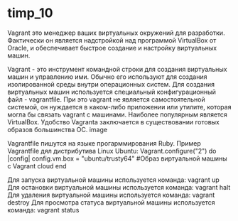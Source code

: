 # timp_10
Vagrant это менеджер ваших виртуальных окружений для разработки. Фактически он является надстройкой над программой VirtualBox от Oracle, и обеспечивает быстрое создание и настройку виртуальных машин.

Vagrant - это инструмент командной строки для создания виртуальных машин и управлению ими. Обычно его используют для создания изолированной среды внутри операционных систем. Для создания виртуальных машин используется специальный конфигурационный файл - vagrantfile. При это vagrant не является самостоятельной системой, он нуждается в каком-либо приложении или утилите, которая могла бы связать vagrant с машинами. Наиболее популярным является VirtualBox. Удобство Vagranta заключается в существовании готовых образов большинства ОС. image

Vagrantfile пишутся на языке прогарммирования Ruby. Пример Vagrantfile дял дистрибутива Linux Ubuntu: Vagrant.configure("2") do |config| config.vm.box = "ubuntu/trusty64" #Образ виртуальной машины с Vagrant cloud end

Для запуска виртуальной машины используется команда: vagrant up Для остановки виртуальной машины используется команда: vagrant halt Для удаления виртуальной машины используется команда: vagrant destroy Для просмотра статуса виртуальной машины используется команда: vagrant status
